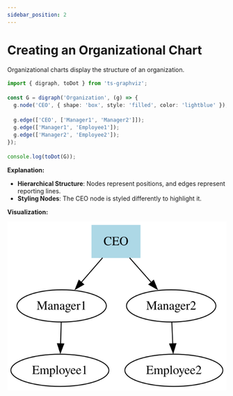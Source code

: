 ```yaml
---
sidebar_position: 2
---
```

# Creating an Organizational Chart

Organizational charts display the structure of an organization.

```typescript
import { digraph, toDot } from 'ts-graphviz';

const G = digraph('Organization', (g) => {
  g.node('CEO', { shape: 'box', style: 'filled', color: 'lightblue' });

  g.edge(['CEO', ['Manager1', 'Manager2']]);
  g.edge(['Manager1', 'Employee1']);
  g.edge(['Manager2', 'Employee2']);
});

console.log(toDot(G));
```

**Explanation:**

- **Hierarchical Structure**: Nodes represent positions, and edges represent reporting lines.
- **Styling Nodes**: The CEO node is styled differently to highlight it.

**Visualization:**

![Organization](./imgs/Organization.svg)
